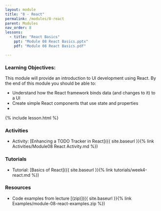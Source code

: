 ```yaml
---
layout: module
title: "8 - React"
permalink: /modules/8-react
parent: Modules
nav_order: 8
lessons: 
  - title: "React Basics"
    ppt: "Module 08 React Basics.pptx"
    pdf: "Module 08 React Basics.pdf"

---
```

### Learning Objectives:
This module will provide an introduction to UI development using React. By the end of this module you should be able to:
 * Understand how the React framework binds data (and changes to it) to a UI
 * Create simple React components that use state and properties
 * 

{% include lesson.html %}

### Activities
* Activity: [Enhancing a TODO Tracker in React]({{ site.baseurl }}{% link Activities/Module08 React Activity.md %})

### Tutorials
* Tutorial: [Basics of React]({{ site.baseurl }}{% link tutorials/week4-react.md %})

### Resources
* Code examples from lecture [(zip)]({{ site.baseurl }}{% link Examples/module-08-react-examples.zip %})